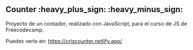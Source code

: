 <h2> Counter :heavy_plus_sign: :heavy_minus_sign: </h2>

Proyecto de un contador, realizado con JavaScript, para el curso de JS de Freecodecamp. 

Puedes verlo en:
https://criscounter.netlify.app/
